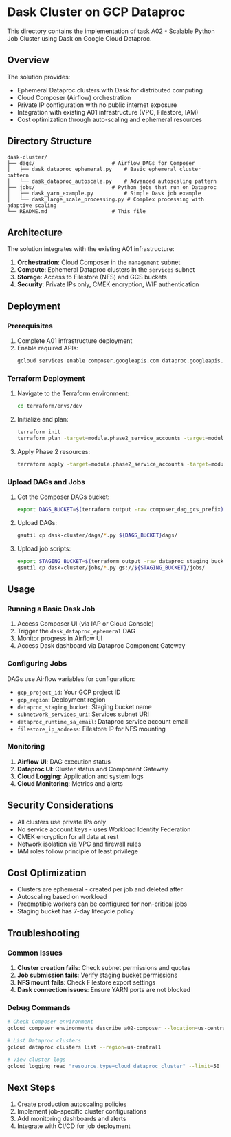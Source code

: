 # Dask Cluster on GCP Dataproc

This directory contains the implementation of task A02 - Scalable Python Job Cluster using Dask on Google Cloud Dataproc.

## Overview

The solution provides:
- Ephemeral Dataproc clusters with Dask for distributed computing
- Cloud Composer (Airflow) orchestration
- Private IP configuration with no public internet exposure
- Integration with existing A01 infrastructure (VPC, Filestore, IAM)
- Cost optimization through auto-scaling and ephemeral resources

## Directory Structure

```
dask-cluster/
├── dags/                         # Airflow DAGs for Composer
│   ├── dask_dataproc_ephemeral.py    # Basic ephemeral cluster pattern
│   └── dask_dataproc_autoscale.py    # Advanced autoscaling pattern
├── jobs/                         # Python jobs that run on Dataproc
│   ├── dask_yarn_example.py          # Simple Dask job example
│   └── dask_large_scale_processing.py # Complex processing with adaptive scaling
└── README.md                     # This file
```

## Architecture

The solution integrates with the existing A01 infrastructure:

1. **Orchestration**: Cloud Composer in the `management` subnet
2. **Compute**: Ephemeral Dataproc clusters in the `services` subnet
3. **Storage**: Access to Filestore (NFS) and GCS buckets
4. **Security**: Private IPs only, CMEK encryption, WIF authentication

## Deployment

### Prerequisites

1. Complete A01 infrastructure deployment
2. Enable required APIs:
   ```bash
   gcloud services enable composer.googleapis.com dataproc.googleapis.com
   ```

### Terraform Deployment

1. Navigate to the Terraform environment:
   ```bash
   cd terraform/envs/dev
   ```

2. Initialize and plan:
   ```bash
   terraform init
   terraform plan -target=module.phase2_service_accounts -target=module.composer -target=google_storage_bucket.dataproc_staging
   ```

3. Apply Phase 2 resources:
   ```bash
   terraform apply -target=module.phase2_service_accounts -target=module.composer -target=google_storage_bucket.dataproc_staging
   ```

### Upload DAGs and Jobs

1. Get the Composer DAGs bucket:
   ```bash
   export DAGS_BUCKET=$(terraform output -raw composer_dag_gcs_prefix)
   ```

2. Upload DAGs:
   ```bash
   gsutil cp dask-cluster/dags/*.py ${DAGS_BUCKET}dags/
   ```

3. Upload job scripts:
   ```bash
   export STAGING_BUCKET=$(terraform output -raw dataproc_staging_bucket)
   gsutil cp dask-cluster/jobs/*.py gs://${STAGING_BUCKET}/jobs/
   ```

## Usage

### Running a Basic Dask Job

1. Access Composer UI (via IAP or Cloud Console)
2. Trigger the `dask_dataproc_ephemeral` DAG
3. Monitor progress in Airflow UI
4. Access Dask dashboard via Dataproc Component Gateway

### Configuring Jobs

DAGs use Airflow variables for configuration:
- `gcp_project_id`: Your GCP project ID
- `gcp_region`: Deployment region
- `dataproc_staging_bucket`: Staging bucket name
- `subnetwork_services_uri`: Services subnet URI
- `dataproc_runtime_sa_email`: Dataproc service account email
- `filestore_ip_address`: Filestore IP for NFS mounting

### Monitoring

1. **Airflow UI**: DAG execution status
2. **Dataproc UI**: Cluster status and Component Gateway
3. **Cloud Logging**: Application and system logs
4. **Cloud Monitoring**: Metrics and alerts

## Security Considerations

- All clusters use private IPs only
- No service account keys - uses Workload Identity Federation
- CMEK encryption for all data at rest
- Network isolation via VPC and firewall rules
- IAM roles follow principle of least privilege

## Cost Optimization

- Clusters are ephemeral - created per job and deleted after
- Autoscaling based on workload
- Preemptible workers can be configured for non-critical jobs
- Staging bucket has 7-day lifecycle policy

## Troubleshooting

### Common Issues

1. **Cluster creation fails**: Check subnet permissions and quotas
2. **Job submission fails**: Verify staging bucket permissions
3. **NFS mount fails**: Check Filestore export settings
4. **Dask connection issues**: Ensure YARN ports are not blocked

### Debug Commands

```bash
# Check Composer environment
gcloud composer environments describe a02-composer --location=us-central1

# List Dataproc clusters
gcloud dataproc clusters list --region=us-central1

# View cluster logs
gcloud logging read "resource.type=cloud_dataproc_cluster" --limit=50
```

## Next Steps

1. Create production autoscaling policies
2. Implement job-specific cluster configurations
3. Add monitoring dashboards and alerts
4. Integrate with CI/CD for job deployment
